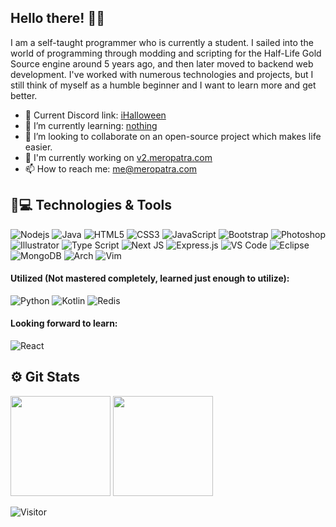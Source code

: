 ## Hello there! 👾✨

I am a self-taught programmer who is currently a student. I sailed into the world of programming through modding and scripting for the Half-Life Gold Source engine around 5 years ago, and then later moved to backend web development. I've worked with numerous technologies and projects, but I still think of myself as a humble beginner and I want to learn more and get better.

- 🔭 Current Discord link: [iHalloween](https://discord.gg/YwAk4pWSa2)
- 🌱 I’m currently learning: [nothing](https://birajrai.github.io)
- 👯 I’m looking to collaborate on an open-source project which makes life easier.
- 👾 I'm currently working on [v2.meropatra.com](https://v2.meropatra.com)
- 📫 How to reach me: me@meropatra.com

## 🚀💻 Technologies & Tools

![Nodejs](https://img.shields.io/badge/Node%20JS-black?style=flat-square&logo=Node.js)
![Java](https://img.shields.io/badge/Java-orange?style=flat-square&logo=Java)
![HTML5](https://img.shields.io/badge/-HTML5-E34F26?style=flat-square&logo=html5&logoColor=white)
![CSS3](https://img.shields.io/badge/-CSS3-1572B6?style=flat-square&logo=css3)
![JavaScript](https://img.shields.io/badge/-Java%20Script-black?style=flat-square&logo=javascript)
![Bootstrap](https://img.shields.io/badge/-Bootstrap-563D7C?style=flat-square&logo=bootstrap)
![Photoshop](https://img.shields.io/badge/-Photoshop-143?style=flat-square&logo=adobe-photoshop)
![Illustrator](https://img.shields.io/badge/-Illustrator-666?style=flat-square&logo=adobe-illustrator)
![Type Script](https://img.shields.io/badge/Type%20Script-%23007ACC.svg?style=flat-square&logo=typescript&logoColor=white)
![Next JS](https://img.shields.io/badge/Next-black?style=flat-square&logo=next.js&logoColor=white)
![Express.js](https://img.shields.io/badge/express.js-%23404d59.svg?style=flat-square&logo=express&logoColor=%2361DAFB)
![VS Code](https://img.shields.io/badge/-VS%20Code-007ACC?style=flat-square&logo=visual-studio-code)
![Eclipse](https://img.shields.io/badge/Eclipse-FE7A16.svg?style=flat-square&logo=Eclipse&logoColor=white)
![MongoDB](https://img.shields.io/badge/-Mongo%20DB-black?style=flat-square&logo=mongodb)
![Arch](https://img.shields.io/badge/Arch%20Linux-1793D1?logo=arch-linux&logoColor=fff&style=flat-square)
![Vim](https://img.shields.io/badge/VIM-%2311AB00.svg?style=flat-square&logo=vim&logoColor=white)

#### Utilized (Not mastered completely, learned just enough to utilize):
![Python](https://img.shields.io/badge/Python-3670A0?style=flat-square&logo=python&logoColor=ffdd54)
![Kotlin](https://img.shields.io/badge/Kotlin-0095D5?&style=flat-square&logo=kotlin&logoColor=white)
![Redis](https://img.shields.io/badge/-Redis-black?style=flat-square&logo=Redis)

#### Looking forward to learn:
![React](https://img.shields.io/badge/React-20232A?style=flat-square&logo=react&logoColor=61DAFB)

 ## ⚙️ Git Stats
<img height="160" src="https://github-readme-stats-zeta-virid.vercel.app/api?username=birajrai&show_icons=true&theme=tokyonight"> <img height="160" src="https://github-readme-stats-zeta-virid.vercel.app/api/top-langs/?username=birajrai&langs_count=5&layout=compact&theme=tokyonight">

![Visitor](https://visitor-badge.laobi.icu/badge?page_id=birajrai.birajrai)
